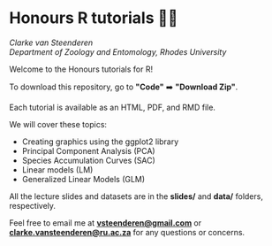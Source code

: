 # Honours R tutorials 👨‍🎓
*Clarke van Steenderen*    
*Department of Zoology and Entomology, Rhodes University*

Welcome to the Honours tutorials for R! 

To download this repository, go to **"Code"** ➡️ **"Download Zip"**.

Each tutorial is available as an HTML, PDF, and RMD file.

We will cover these topics:

* Creating graphics using the ggplot2 library 
* Principal Component Analysis (PCA)
* Species Accumulation Curves (SAC)
* Linear models (LM)
* Generalized Linear Models (GLM)

All the lecture slides and datasets are in the **slides/** and **data/** folders, respectively.

Feel free to email me at **vsteenderen@gmail.com** or **clarke.vansteenderen@ru.ac.za** for any questions or concerns.
